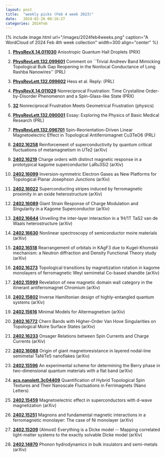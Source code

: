 ```yaml
---
layout: post
title:  "weekly picks (Feb 4 week 2023)"
date:   2024-02-26 00:16:27
categories: 2024feb
---
```



{% include image.html url="/images/2024feb4weeks.png" caption="A WordCloud of 2024 Feb 4th week collection" width=300 align="center" %}




1. **[PhysRevX.14.011030](https://link.aps.org/doi/10.1103/PhysRevX.14.011030)** Anisotropic Quantum Hall Droplets (PRX)

1. **[PhysRevLett.132.099601](https://link.aps.org/doi/10.1103/PhysRevLett.132.099601)** Comment on ``Trivial Andreev Band Mimicking Topological Bulk Gap Reopening in the Nonlocal Conductance of Long Rashba Nanowires'' (PRL)

1. **[PhysRevLett.132.099602](https://link.aps.org/doi/10.1103/PhysRevLett.132.099602)** Hess et al. Reply: (PRL)




1. **[PhysRevX.14.011029](https://link.aps.org/doi/10.1103/PhysRevX.14.011029)** Nonreciprocal Frustration: Time Crystalline Order-by-Disorder Phenomenon and a Spin-Glass-like State (PRX)


1. **[32](https://physics.aps.org/articles/v17/32)** Nonreciprocal Frustration Meets Geometrical Frustration (physics)


1. **[PhysRevLett.132.090001](https://link.aps.org/doi/10.1103/PhysRevLett.132.090001)** Essay: Exploring the Physics of Basic Medical Research (PRL)

1. **[PhysRevLett.132.096701](https://link.aps.org/doi/10.1103/PhysRevLett.132.096701)** Spin-Reorientation-Driven Linear Magnetoelectric Effect in Topological Antiferromagnet Cu3TeO6 (PRL)





1. **[2402.16258](http://arxiv.org/abs/2402.16258)** Reinforcement of superconductivity by quantum critical fluctuations of metamagnetism in UTe2 (arXiv)

1. **[2402.16219](http://arxiv.org/abs/2402.16219)** Charge orders with distinct magnetic response in a prototypical kagome superconductor LaRu3Si2 (arXiv)

1. **[2402.16099](http://arxiv.org/abs/2402.16099)** Inversion-symmetric Electron Gases as New Platforms for Topological Planar Josephson Junctions (arXiv)

1. **[2402.16022](http://arxiv.org/abs/2402.16022)** Superconducting stripes induced by ferromagnetic proximity in an oxide heterostructure (arXiv)

1. **[2402.16089](http://arxiv.org/abs/2402.16089)** Giant Strain Response of Charge Modulation and Singularity in a Kagome Superconductor (arXiv)

1. **[2402.16644](http://arxiv.org/abs/2402.16644)** Unveiling the inter-layer interaction in a 1H/1T TaS2 van de Waals heterostructure (arXiv)

1. **[2402.16630](http://arxiv.org/abs/2402.16630)** Nonlinear spectroscopy of semiconductor moire materials (arXiv)

1. **[2402.16518](http://arxiv.org/abs/2402.16518)** Rearrangement of orbitals in KAgF3 due to Kugel-Khomskii mechanism: a Neutron diffraction and Density Functional Theory study (arXiv)

1. **[2402.16273](http://arxiv.org/abs/2402.16273)** Topological transitions by magnetization rotation in kagome monolayers of ferromagnetic Weyl semimetal Co-based shandite (arXiv)

1. **[2402.15999](http://arxiv.org/abs/2402.15999)** Revelation of new magnetic domain wall category in the itinerant antiferromagnet Chromium (arXiv)

1. **[2402.15802](http://arxiv.org/abs/2402.15802)** Inverse Hamiltonian design of highly-entangled quantum systems (arXiv)

1. **[2402.15616](http://arxiv.org/abs/2402.15616)** Minimal Models for Altermagnetism (arXiv)

1. **[2402.16772](http://arxiv.org/abs/2402.16772)** Chern Bands with Higher-Order Van Hove Singularities on Topological Moire Surface States (arXiv)

1. **[2402.16233](http://arxiv.org/abs/2402.16233)** Onsager Relations between Spin Currents and Charge Currents (arXiv)

1. **[2402.16088](http://arxiv.org/abs/2402.16088)** Origin of giant magnetoresistance in layered nodal-line semimetal TaNiTe5 nanoflakes (arXiv)

1. **[2402.15596](http://arxiv.org/abs/2402.15596)** An experimental scheme for determining the Berry phase in two-dimensional quantum materials with a flat band (arXiv)










1. **[acs.nanolett.3c04409](https://doi.org/10.1021/acs.nanolett.3c04409)** Quantification of Hybrid Topological Spin Textures and Their Nanoscale Fluctuations in Ferrimagnets (Nano Letters)



1. **[2402.15459](http://arxiv.org/abs/2402.15459)** Magnetoelectric effect in superconductors with d-wave magnetization (arXiv)

1. **[2402.15251](http://arxiv.org/abs/2402.15251)** Magnons and fundamental magnetic interactions in a ferromagnetic monolayer: The case of Ni monolayer (arXiv)

1. **[2402.15209](http://arxiv.org/abs/2402.15209)** (Almost) Everything is a Dicke model -- Mapping correlated light-matter systems to the exactly solvable Dicke model (arXiv)

1. **[2402.14870](http://arxiv.org/abs/2402.14870)** Phonon hydrodynamics in bulk insulators and semi-metals (arXiv)
